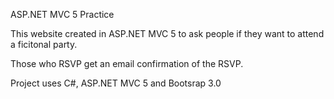 ASP.NET MVC 5 Practice

This website created in ASP.NET MVC 5 to ask people if they want to attend a ficitonal party. 

Those who RSVP get an email confirmation of the RSVP.

Project uses C#, ASP.NET MVC 5 and Bootsrap 3.0
